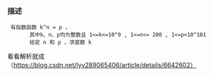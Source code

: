 ### 描述
```
 有指数函数 k^n = p ，
	   其中k、n、p均为整数且 1<=k<=10^9 , 1<=n<= 200 , 1<=p<10^101
	   给定 n 和 p ，求底数 k
```

看看解析就成（https://blog.csdn.net/lyy289065406/article/details/6642602）
